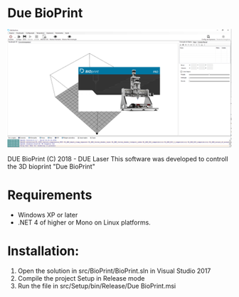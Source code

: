 # Due BioPrint

![Startscreen](screenshots/startpage.png)

DUE BioPrint (C) 2018 - DUE Laser
This software was developed to controll the 3D bioprint "Due BioPrint"

# Requirements

* Windows XP or later
* .NET 4 of higher or Mono on Linux platforms.
	
# Installation:

1. Open the solution in src/BioPrint/BioPrint.sln in Visual Studio 2017 
2. Compile the project Setup in Release mode
3. Run the file in src/Setup/bin/Release/Due BioPrint.msi


